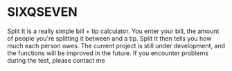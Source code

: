 # SIXQSEVEN
Split It is a really simple bill + tip calculator. You enter your bill, the amount of people you're splitting it between and a tip. Split It then tells you how much each person owes. The current project is still under development, and the functions will be improved in the future. If you encounter problems during the test, please contact me
